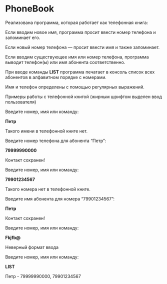 # PhoneBook

Реализована программа, которая работает как телефонная книга:  

Если вводим новое имя, программа просит ввести номер телефона и запоминает его.  

Если новый номер телефона — просит ввести имя и также запоминает.  

Если вводим существующее имя или номер телефона, программа выводит телефон(ы) или имя абонента соответственно.  

При вводе команды **LIST** программа печатает в консоль список всех абонентов в алфавитном порядке с номерами.  

Имя и телефон определены с помощью регулярных выражений.  

Примеры работы с телефонной книгой (жирным шрифтом выделен ввод пользователя)

Введите номер, имя или команду:  

**Петр**  

Такого имени в телефонной книге нет.  

Введите номер телефона для абонента “Петр”:  

**79999990000**  

Контакт сохранен!  
 
Введите номер, имя или команду:  

**79901234567**  

Такого номера нет в телефонной книге.  

Введите имя абонента для номера “79901234567”:  

**Петр**  

Контакт сохранен!   

Введите номер, имя или команду:  

**Fkjfb@**  

Неверный формат ввода  
 
Введите номер, имя или команду:  

**LIST**  

Петр - 79999990000, 79901234567
